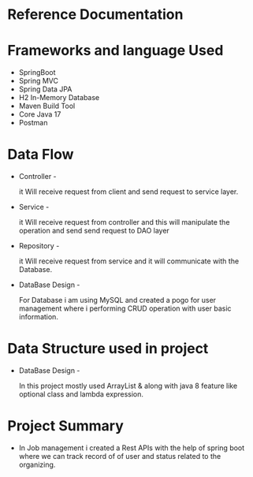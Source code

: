 # Reference Documentation

#  Frameworks and language Used

* SpringBoot
* Spring MVC
* Spring Data JPA
* H2 In-Memory Database
* Maven Build Tool
* Core Java 17
* Postman

#  Data Flow

* Controller -

  it Will receive request from client and send request to service layer.

* Service -

  it Will receive request from controller and this will manipulate the operation and send send request to DAO layer

* Repository -

  it Will receive request from service and it will communicate with the Database.

* DataBase Design -

  For Database i am using MySQL and created a pogo for user management where i performing CRUD
  operation with user basic information.

#  Data Structure used in project

* DataBase Design -

  In this project mostly used ArrayList & along with java 8 feature like optional class and
  lambda expression.


#  Project Summary


* In Job management i created a Rest APIs with the help of spring boot where we can track record of
  of user and status related to the   organizing.